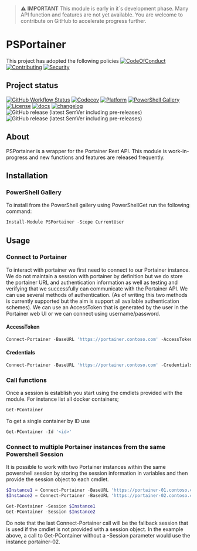 > :warning: **IMPORTANT**
> This module is early in it´s development phase. Many API function and features are not yet available. You are welcome to contribute on GitHub to accelerate progress further.

# PSPortainer

This project has adopted the following policies [![CodeOfConduct](https://img.shields.io/badge/Code%20Of%20Conduct-gray)](https://github.com/hanpq/PSPortainer/blob/main/.github/CODE_OF_CONDUCT.md) [![Contributing](https://img.shields.io/badge/Contributing-gray)](https://github.com/hanpq/PSPortainer/blob/main/.github/CONTRIBUTING.md) [![Security](https://img.shields.io/badge/Security-gray)](https://github.com/hanpq/PSPortainer/blob/main/.github/SECURITY.md)

## Project status
[![GitHub Workflow Status](https://img.shields.io/github/workflow/status/hanpq/PSPortainer/Build?label=build&logo=github)](https://github.com/hanpq/PSPortainer/actions/workflows/build.yml) [![Codecov](https://img.shields.io/codecov/c/github/hanpq/PSPortainer?logo=codecov&token=qJqWlwMAiD)](https://codecov.io/gh/hanpq/PSPortainer) [![Platform](https://img.shields.io/powershellgallery/p/PSPortainer?logo=ReasonStudios)](https://img.shields.io/powershellgallery/p/PSPortainer) [![PowerShell Gallery](https://img.shields.io/powershellgallery/dt/PSPortainer?label=downloads)](https://www.powershellgallery.com/packages/PSPortainer) [![License](https://img.shields.io/github/license/hanpq/PSPortainer)](https://github.com/hanpq/PSPortainer/blob/main/LICENSE) [![docs](https://img.shields.io/badge/docs-getps.dev-blueviolet)](https://getps.dev/modules/PSPortainer/getstarted) [![changelog](https://img.shields.io/badge/changelog-getps.dev-blueviolet)](https://github.com/hanpq/PSPortainer/blob/main/CHANGELOG.md) ![GitHub release (latest SemVer including pre-releases)](https://img.shields.io/github/v/release/hanpq/PSPortainer?label=version&sort=semver) ![GitHub release (latest SemVer including pre-releases)](https://img.shields.io/github/v/release/hanpq/PSPortainer?include_prereleases&label=prerelease&sort=semver)


## About

PSPortainer is a wrapper for the Portainer Rest API. This module is work-in-progress and new functions and features are released frequently.

## Installation

### PowerShell Gallery

To install from the PowerShell gallery using PowerShellGet run the following command:

```powershell
Install-Module PSPortainer -Scope CurrentUser
```

## Usage

### Connect to Portainer

To interact with portainer we first need to connect to our Portainer instance. We do not maintain a session with portainer by definition but we do store the portainer URL and authentication information as well as testing and verifying that we successfully can communicate with the Portainer API. We can use several methods of authentication. (As of writing this two methods is currently supported but the aim is support all available authentication schemes). We can use an AccessToken that is generated by the user in the Portainer web UI or we can connect using username/password.

#### AccessToken
```powershell
Connect-Portainer -BaseURL 'https://portainer.contoso.com' -AccessToken 'ptr_ABoR54bB1NUc4aNY0F2PhppP1tVDu2Husr3vEbPUsw5='
```

#### Credentials
```powershell
Connect-Portainer -BaseURL 'https://portainer.contoso.com' -Credentials (Get-Credential)
```

### Call functions

Once a session is establish you start using the cmdlets provided with the module. For instance list all docker containers;

```powershell
Get-PContainer
```

To get a single container by ID use

```powershell
Get-PContainer -Id '<id>'
```

### Connect to multiple Portainer instances from the same Powershell Session

It is possible to work with two Portainer instances within the same powershell session by storing the session information in variables and then provide the session object to each cmdlet.

```powershell
$Instance1 = Connect-Portainer -BaseURL 'https://portainer-01.contoso.com' -AccessToken 'ptr_ABoR54bB1NUc4aNY0F2PhppP1tVDu2Husr3vEbPUsw5=' -PassThru
$Instance2 = Connect-Portainer -BaseURL 'https://portainer-02.contoso.com' -AccessToken 'ptr_ABoR54bB1NUc4aNY0F2PhppP1tVDu2Husr3vEbPUsw5=' -PassThru

Get-PContainer -Session $Instance1
Get-PContainer -Session $Instance2
```

Do note that the last Connect-Portainer call will be the fallback session that is used if the cmdlet is not provided with a session object. In the example above, a call to Get-PContainer without a -Session parameter would use the instance portainer-02.
